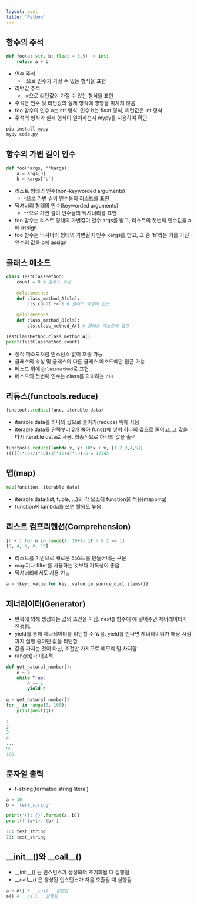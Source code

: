 ```yaml
---
layout: post
title: "Python"
---
```

## 함수의 주석
```python
def foo(a: str, b: float = 3.5) -> int:
    return a + b
```
- 인수 주석
	- `:`으로 인수가 가질 수 있는 형식을 표현
- 리턴값 주석
	- `->`으로 리턴값이 가질 수 있는 형식을 표현
- 주석은 인수 및 리턴값의 실제 형식에 영향을 미치지 않음
- foo 함수의 인수 a는 str 형식, 인수 b는 float 형식, 리턴값은 int 형식
- 주석의 형식과 실제 형식이 일치하는지 mypy를 사용하여 확인

```bash
pip install mypy
mypy code.py
```

## 함수의 가변 길이 인수
```python
def foo(*args, **kargs):
    a = args[0]
    b = kargs['b']
```
- 리스트 형태의 인수(non-keyworded arguments)
	- `*`으로 가변 길이 인수들의 리스트를 표현 
- 딕셔너리 형태의 인수(keyworded arguments)
	- `**`으로 가변 길이 인수들의 딕셔너리를 표현
- foo 함수는 리스트 형태의 가변길이 인수 args를 받고, 리스트의 첫번째 인수값을 a에 assign
- foo 함수는 딕셔너리 형태의 가변길이 인수 kargs를 받고, 그 중 'b'라는 키를 가진 인수의 값을 b에 assign

## 클래스 메소드
```python
class TestClassMethod:
    count = 0 # 클래스 속성
 
    @classmethod
    def class_method_A(cls):
        cls.count += 1 # 클래스 속성에 접근
 
    @classmethod
    def class_method_B(cls):
        cls.class_method_A() # 클래스 메소드에 접근

TestClassMethod.class_method_A()
print(TestClassMethod.count)
```
- 정적 메소드처럼 인스턴스 없이 호출 가능
- 클래스의 속성 및 클래스의 다른 클래스 메소드에만 접근 가능
- 메소드 위에 `@classmethod`로 표현
- 메소드의 첫번째 인수는 class를 의미하는 `cls`

## 리듀스(functools.reduce)

```python
functools.reduce(func, iterable data)
```

- iterable data를 하나의 값으로 줄이기(reduce) 위해 사용
- iterable data를 왼쪽부터 2개 뽑아 func()에 넣어 하나의 값으로 줄이고, 그 값을 다시 iterable data로 사용. 최종적으로 하나의 값을 출력

```python
functools.reduce(lambda x, y: 10*x + y, [1,2,3,4,5])
(((((1*10+2)*10)+3)*10+4)*10)+5 = 12345
```

## 맵(map)

```python
map(function, iterable data)
```

- iterable data(list, tuple, ...)의 각 요소에 function을 적용(mapping)
- function에 lambda를 쓰면 활용도 높음

## 리스트 컴프리헨션(Comprehension)

```python
[n + 1 for n in range(1, 10+1) if n % 2 == 1]
[2, 4, 6, 8, 10]
```

- 리스트를 기반으로 새로운 리스트를 만들어내는 구문
- map이나 filter를 사용하는 것보다 가독성이 좋음
- 딕셔너리에서도 사용 가능

```python
a = {key: value for key, value in source_dict.items()}
```

## 제너레이터(Generator)

* 반복에 의해 생성되는 값의 조건을 가짐. next() 함수에 에 넣어주면 제너레이터가 진행됨.
* yield를 통해 제너레이터를 리턴할 수 있음. yield를 만나면 제너레이터가 해당 시점까지 실행 중이던 값을 리턴함
* 값을 가지는 것이 아닌, 조건만 가지므로 메모리 덜 차지함
* range()가 대표적

```python
def get_natural_number():
    n = 0
    while True:
        n += 1
        yield n
        
g = get_natural_number()
for _ in range(0, 100):
    print(next(g))
    
1
2
3
4
...
99
100
```

## 문자열 출력

* f-string(formated string literal)

```python
a = 10
b = 'test_string'

print('{}: {}'.format(a, b))
print(f'{a+1}: {b}')

10: test_string
11: test_string
```

## \_\_init\_\_()와 \_\_call\_\_()

* \_\_init\_\_() 는 인스턴스가 생성되어 초기화될 때 실행됨
* \_\_call\_\_() 은 생성된 인스턴스가 처음 호출될 때 실행됨

```python
a = A() # __init__ 실행됨
a() # __call__ 실행됨
```

